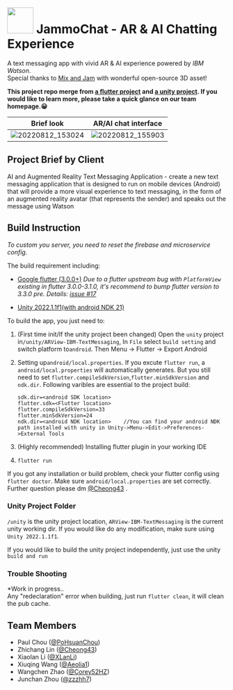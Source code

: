 #  <img src="https://user-images.githubusercontent.com/13105267/184379189-378c004f-26e2-45a7-b5a8-0c3fe310e49c.jpg" width="60" height="60"> JammoChat - AR & AI Chatting Experience 

A text messaging app with vivid AR & AI experience powered by *IBM Watson*.  
Special thanks to [Mix and Jam](https://www.youtube.com/c/mixandjam) with wonderful open-source 3D asset!  

**This project repo merge from [a flutter project](https://github.com/UoB-IBM-TextMessaging-Team/ar_ai_textmessaging_main) and [a unity project](https://github.com/UoB-IBM-TextMessaging-Team/ar_ai_textmessaging_unity). If you would like to learn more, please take a quick glance on our team homepage.:grinning:**

Brief look             |  AR/AI chat interface
:-------------------------:|:-------------------------:
![20220812_153024](https://user-images.githubusercontent.com/13105267/184378612-d688535d-3a87-4ff2-ad1b-8755ac95ba5f.gif)  |   ![20220812_155903](https://user-images.githubusercontent.com/13105267/184383193-325864c3-2864-4fc9-ba59-6b24ef1faf62.gif)


## Project Brief by Client

AI and Augmented Reality Text Messaging Application - create a new text messaging application that is designed to run on mobile devices (Android) that will provide a more visual experience to text messaging, in the form of an augmented reality avatar (that represents the sender) and speaks out the message using Watson


## Build Instruction

*To custom you server, you need to reset the firebase and microservice config.*

The build requirement including:

* [Google flutter (3.0.0+)](https://docs.flutter.dev/get-started/install)
*Due to a flutter upstream bug with `PlatformView` existing in flutter 3.0.0-3.1.0, it's recommend to bump flutter version to 3.3.0 pre. Details: [issue #17](https://github.com/UoB-IBM-TextMessaging-Team/ar_ai_textmessaging_unity/issues/17)*

* [Unity 2022.1.1f1(with android NDK 21)](https://unity3d.com/get-unity/download)

To build the app, you just need to:

1. (First time init/If the unity project been changed) Open the `unity` project in`/unity/ARView-IBM-TextMessaging`, In `File` select `build setting` and switch platform to`android`. Then Menu -> Flutter -> Export Android
2. Setting up`android/local.properties`. If you excute `flutter run`, a `android/local.properties` will automatically generates. But you still need to set `flutter.compileSdkVersion`,`flutter.minSdkVersion` and  `ndk.dir`. Following varibles are essential to the project build:  

   ```
   sdk.dir=<android SDK location>
   flutter.sdk=<Flutter location>
   flutter.compileSdkVersion=33
   flutter.minSdkVersion=24
   ndk.dir=<android NDK location>    //You can find your android NDK path installed with unity in Unity->Menu->Edit->Preferences->External Tools
   ```
   
3. (Highly recommended) Installing flutter plugin in your working IDE
4. `flutter run`    

If you got any installation or build problem, check your flutter config using `flutter doctor`. Make sure `android/local.properties` are set correctly. Further question please dm [@Cheong43](https://github.com/Cheong43) .

### Unity Project Folder

`/unity` is the unity project location, `ARView-IBM-TextMessaging` is the current unity working dir. If you would like do any modification, make sure using `Unity 2022.1.1f1`.

If you would like to build the unity project independently, just use the unity `build and run`

### Trouble Shooting

*Work in progress..    
Any "redeclaration" error when building, just run `flutter clean`, it will clean the pub cache.    

## Team Members
- Paul Chou ([@PoHsuanChou](https://github.com/PoHsuanChou))
- Zhichang Lin ([@Cheong43](https://github.com/Cheong43))
- Xiaolan Li ([@XLanLi](https://github.com/XLanLi))
- Xiuqing Wang ([@Aeolia1](https://github.com/Aeolia1))
- Wangchen Zhao ([@Corey52HZ](https://github.com/Corey52HZ))
- Junchan Zhou ([@zzzhh7](https://github.com/zzzhh7))



